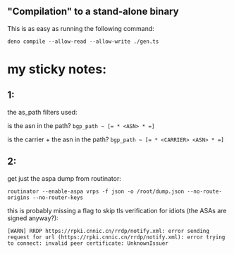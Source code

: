 ## "Compilation" to a stand-alone binary

This is as easy as running the following command:

```
deno compile --allow-read --allow-write ./gen.ts
```

# my sticky notes:

## 1:

the as_path filters used:

is the asn in the path?
`bgp_path ~ [= * <ASN> * =]`

is the carrier + the asn in the path?
`bgp_path ~ [= * <CARRIER> <ASN> * =]`

## 2:

get just the aspa dump from routinator:

```
routinator --enable-aspa vrps -f json -o /root/dump.json --no-route-origins --no-router-keys
```

this is probably missing a flag to skip tls verification for idiots (the ASAs are signed anyway?):

`[WARN] RRDP https://rpki.cnnic.cn/rrdp/notify.xml: error sending request for url (https://rpki.cnnic.cn/rrdp/notify.xml): error trying to connect: invalid peer certificate: UnknownIssuer`